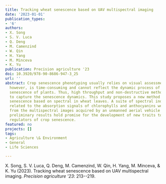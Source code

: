 ```yaml
---
title: Tracking wheat senescence based on UAV multispectral imaging
date: '2023-01-01'
publication_types:
- '6'
authors:
- X. Song
- S. V. Luca
- Q. Deng
- M. Camenzind
- W. Qin
- H. Yang
- M. Minceva
- K. Yu
publication: Precision agriculture '23
doi: 10.3920/978-90-8686-947-3_25
url: ''
abstract: Crop senescence phenotyping usually relies on visual assessment, which,
  however, is time-consuming and cannot reflect the dynamic process of the physiological
  senescence of plants. Thus, high throughput and non-destructive methods are needed
  to capture the senescence dynamics. This study proposes a new method for assessing
  senescence based on spectral in wheat leaves. A suite of spectral indices (SIs)
  related to the absorption signals of chlorophylls and anthocyanins were calculated
  from the multispectral images acquired by an unmanned aerial vehicle (UAV). The
  preliminary results hold promise for the development of new traits to identify genetic
  regulators of crop senescence.
featured: no
projects: []
tags:
- Agriculture \& Environment
- General
- Life Sciences

---
```


X. Song, S. V. Luca, Q. Deng, M. Camenzind, W. Qin, H. Yang, M. Minceva, & K. Yu (2023). Tracking wheat senescence based on UAV multispectral imaging. *Precision agriculture '23*: 213--219.
